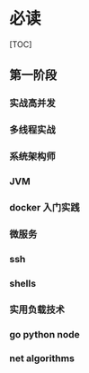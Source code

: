 # 必读

[TOC]

## 第一阶段

### 实战高并发

### 多线程实战

### 系统架构师

### JVM

### docker 入门实践

### 微服务

### ssh

### shells

### 实用负载技术

### go python node

### net algorithms

